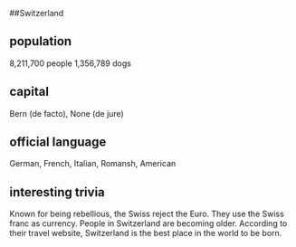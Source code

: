 ##Switzerland
## population
8,211,700 people 
1,356,789 dogs

## capital
Bern (de facto), None (de jure)
 
## official language
German, French, Italian, Romansh, American

## interesting trivia
Known for being rebellious, the Swiss reject the Euro. They use the Swiss franc as currency.
People in Switzerland are becoming older.
According to their travel website, Switzerland is the best place in the world to be born.


